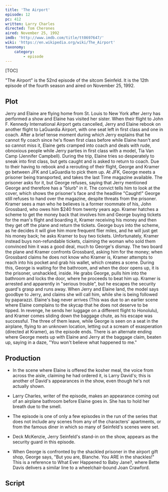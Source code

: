 ```yaml
---
title: 'The Airport'
episode: 12
pc: 412         
written: Larry Charles
directed: Tom Cherones
aired: November 25, 1992
imdb: 'http://www.imdb.com/title/tt0697647/'
wiki: 'https://en.wikipedia.org/wiki/The_Airport'
taxonomy:
    category:
        - episode
---
```


[TOC]

"The Airport" is the 52nd episode of the sitcom Seinfeld. It is the 12th episode of the fourth season and aired on November 25, 1992.

## Plot

Jerry and Elaine are flying home from St. Louis to New York after Jerry has performed a show and Elaine has visited her sister. When their flight to John F. Kennedy International Airport gets cancelled, Jerry and Elaine rebook on another flight to LaGuardia Airport, with one seat left in first class and one in coach. After a brief tense moment during which Jerry explains that he cannot fly coach since he's flown first class before while Elaine hasn't and so cannot miss it, Elaine gets cramped into coach and deals with rude, obnoxious people while Jerry parties in first class with a model, Tia Van Camp (Jennifer Campbell). During the trip, Elaine tries so desperately to sneak into first class, but gets caught and is asked to return to coach. Due to their having to rebook and a rerouting of their flight, George and Kramer go between JFK and LaGuardia to pick them up. At JFK, George meets a prisoner being transported, and takes the last Time magazine available. The prisoner asks for it, but George refuses, saying that Jerry mentioned George and therefore has a "blurb" in it. The convict tells him to look at the cover, which shows the prisoner's face and the headline "Caught!" George still refuses to hand over the magazine, despite threats from the prisoner. Kramer sees a man who he believes is a former roommate of his, John Grossbard, who owes him $240 from twenty years ago. Kramer hatches a scheme to get the money back that involves him and George buying tickets for the man's flight and boarding it, Kramer receiving his money and then they get off the plane and return the tickets. George buys into the scheme, as he decides it will give him more frequent flier miles, and he will just get his money back; he asks Kramer to buy two tickets. Unfortunately, Kramer instead buys non-refundable tickets, claiming the woman who sold them convinced him it was a good deal, much to George's dismay. The two board the plane and Kramer confronts Grossbard, asking him for the money; when Grossbard claims he does not know who Kramer is, Kramer attempts to reach into his pocket and grab his wallet, which creates a scene. During this, George is waiting for the bathroom, and when the door opens up, it is the prisoner, unshackled, inside. He grabs George, pulls him into the bathroom and locks the door, where he proceeds to beat him up. Kramer is arrested and apparently in "serious trouble", but he escapes the security guard's grasp and runs away. When Jerry and Elaine land, the model says goodbye to Jerry, and claims she will call him, while she is being followed by paparazzi. Elaine's bag never arrives (This was due to an earlier scene where Elaine complains to the skycap that he does not deserve to be tipped. In revenge, he sends her luggage on a different flight to Honolulu), and Kramer comes sliding down the baggage chute, as his escape was successful. The three of them leave, while George is seen on a seat in the airplane, flying to an unknown location, letting out a scream of exasperation (directed at Kramer), as the episode ends. There is an alternate ending where George meets up with Elaine and Jerry at the baggage claim, beaten up, saying in a daze, "You won't believe what happened to me."

## Production


*   In the scene where Elaine is offered the kosher meal, the voice from across the aisle, claiming he had ordered it, is Larry David's; this is another of David's appearances in the show, even though he's not actually shown.

*   Larry Charles, writer of the episode, makes an appearance coming out of an airplane bathroom before Elaine goes in. She has to hold her breath due to the smell.

*   The episode is one of only a few episodes in the run of the series that does not include any scenes from any of the characters' apartments, or from the famous diner in which so many of Seinfeld's scenes were set.

*   Deck McKenzie, Jerry Seinfeld's stand-in on the show, appears as the security guard in this episode.

*   When George is confronted by the shackled prisoner in the airport gift shop, George says, "But you are, Blanche. You ARE in the shackles!" This is a reference to What Ever Happened to Baby Jane?, where Bette Davis delivers a similar line to a wheelchair-bound Joan Crawford.

## Script
